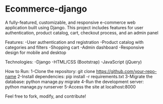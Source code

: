# Ecommerce-django
A fully-featured, customizable, and responsive e-commerce web application built using Django. This project includes features for user authentication, product catalog, cart, checkout process, and an admin panel 

Features:
-User authentication and registration
-Product catalog with categories and filters
-Shopping cart
-Admin dashboard
-Responsive design for mobile and desktop

Technologies:
-Django
-HTML/CSS (Bootstrap)
-JavaScript (jQuery)

How to Run:
1-Clone the repository: git clone https://github.com/your-repo-name
2-Install dependencies: pip install -r requirements.txt
3-Migrate the database: python manage.py migrate
4-Run the development server: python manage.py runserver
5-Access the site at localhost:8000

Feel free to fork, modify, and contribute!
